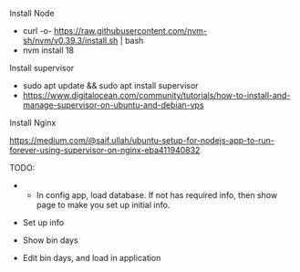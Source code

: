 


Install Node

- curl -o- https://raw.githubusercontent.com/nvm-sh/nvm/v0.39.3/install.sh | bash
- nvm install 18



Install supervisor
- sudo apt update && sudo apt install supervisor
- https://www.digitalocean.com/community/tutorials/how-to-install-and-manage-supervisor-on-ubuntu-and-debian-vps

Install Nginx

https://medium.com/@saif.ullah/ubuntu-setup-for-nodejs-app-to-run-forever-using-supervisor-on-nginx-eba411940832



TODO:

- - In config app, load database. If not has required info, then show page to make you set up initial info.

- Set up info

- Show bin days

- Edit bin days, and load in application

